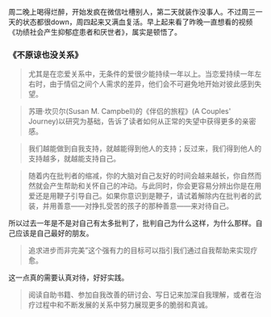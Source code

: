 周二晚上喝得烂醉，开始发疯在微信吐槽别人，第二天就装作没事人。不过周三一天的状态都很down，周四起来又满血复活。早上起来看了昨晚一直想看的视频《功绩社会产生抑郁症患者和厌世者》，属实是顿悟了。

### 《不原谅也没关系》

>尤其是在恋爱关系中，无条件的爱很少能持续一年以上。当恋爱持续一年左右时，由于情侣之间个人需求的差异，他们会不可避免地开始对彼此感到失望。

> 苏珊·坎贝尔(Susan M. Campbell)的《伴侣的旅程》(A Couples' Journey)以研究为基础，告诉了读者如何从正常的失望中获得更多的亲密感。

> 我们越能做到自我支持，就越能得到他人的支持；反过来，我们得到他人的支持越多，就越能支持自己。

> 随着内在批判者的缩减，你的大脑对自己友好的时间会越来越长，你自然而然就会产生帮助和关怀自己的冲动。与此同时，你会更容易分辨出你是在用爱还是用鞭子引导自己。如果你意识到是鞭子，请试着解除内在批判者的武装，并用善意——对挣扎受苦的孩子的那种善意——来对待自己。

所以过去一年是不是对自己有太多批判了，批判自己为什么这样，为什么那样。自己应该是自己最好的朋友。

> 追求进步而非完美”这个强有力的目标可以指引我们通过自我帮助来实现疗愈。

这一点真的需要认真对待，好好实践。

> 阅读自助书籍、参加自我改善的研讨会、写日记来加深自我理解，或者在治疗过程中和不断发展的关系中努力展现更多的脆弱和真诚。